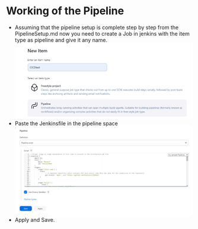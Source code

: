 # Working of the Pipeline 
- Assuming that the pipeline setup is complete step by step from the PipelineSetup.md now you need to create a Job in jenkins with the item type as pipeline and give it any name. 
![Alt text](<image (15).png>)
- Paste the Jenkinsfile in the pipeline space 
![Alt text](<image (16).png>)
- Apply and Save.